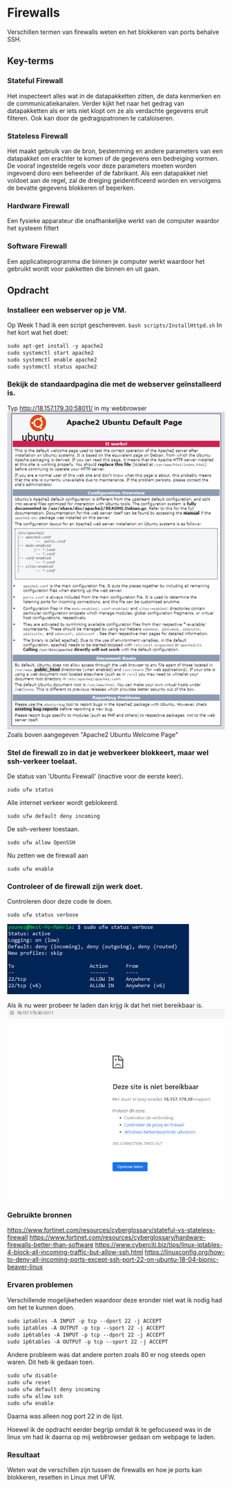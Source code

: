# Firewalls
Verschillen termen van firewalls weten en het blokkeren van ports behalve SSH.

## Key-terms

### Stateful Firewall  
Het inspecteert alles wat in de datapakketten zitten, de data kenmerken en de communicatiekanalen. Verder kijkt het naar het gedrag van datapakketten als er iets niet klopt om ze als verdachte gegevens eruit filteren. Ook kan door de gedragspatronen te cataloiseren.

### Stateless Firewall  
Het maakt gebruik van de bron, bestemming en andere parameters van een datapakket om erachter te komen of de gegevens een bedreiging vormen. De vooraf ingestelde regels voor deze parameters moeten worden ingevoerd doro een beheerder of de fabrikant. Als een datapakket niet voldoet aan de regel, zal de dreiging geidentificeerd worden en vervolgens de bevatte gegevens blokkeren of beperken.


### Hardware Firewall  
Een fysieke apparateur die onafhankelijke werkt van de computer waardor het systeem filtert


### Software Firewall  
Een applicatieprogramma die binnen je computer werkt waardoor het gebruikt wordt voor pakketten die binnen en uit gaan.


## Opdracht  

### Installeer een webserver op je VM.  
Op Week 1 had ik een script geschereven.
`bash scripts/InstallHttpd.sh`
In het kort wat het doet:
```
sudo apt-get install -y apache2
sudo systemctl start apache2
sudo systemctl enable apache2
sudo systemctl status apache2  
```

### Bekijk de standaardpagina die met de webserver geïnstalleerd is.  
Typ http://18.157.179.30:58011/ in my webbrowser
![resultaat](/00_includes/SEC-02-resultaat01.png "resultaat")  
Zoals boven aangegeven "Apache2 Ubuntu Welcome Page"

### Stel de firewall zo in dat je webverkeer blokkeert, maar wel ssh-verkeer toelaat.  

De status van 'Ubuntu Firewall' (inactive voor de eerste keer).
```
sudo ufw status
```

Alle internet verkeer wordt geblokeerd.
```
sudo ufw default deny incoming
```

De ssh-verkeer toestaan.
```
sudo ufw allow OpenSSH
```

Nu zetten we de firewall aan
```
sudo ufw enable
```

### Controleer of de firewall zijn werk doet.  
Controleren door deze code te doen.
```
sudo ufw status verbose
```
![resultaat](/00_includes/SEC-02-resultaat2.png "resultaat")

Als ik nu weer probeer te laden dan krijg ik dat het niet bereikbaar is.
![resultaat](/00_includes/SEC-02-resultaat02.png "resultaat")


### Gebruikte bronnen
https://www.fortinet.com/resources/cyberglossary/stateful-vs-stateless-firewall
https://www.fortinet.com/resources/cyberglossary/hardware-firewalls-better-than-software
https://www.cyberciti.biz/tips/linux-iptables-4-block-all-incoming-traffic-but-allow-ssh.html
https://linuxconfig.org/how-to-deny-all-incoming-ports-except-ssh-port-22-on-ubuntu-18-04-bionic-beaver-linux

### Ervaren problemen
Verschillende mogelijkeheden waardoor deze eronder niet wat ik nodig had om het te kunnen doen.
```
sudo iptables -A INPUT -p tcp --dport 22 -j ACCEPT
sudo iptables -A OUTPUT -p tcp --sport 22 -j ACCEPT
sudo ip6tables -A INPUT -p tcp --dport 22 -j ACCEPT
sudo ip6tables -A OUTPUT -p tcp --sport 22 -j ACCEPT
```
Andere probleem was dat andere porten zoals 80 er nog steeds open waren.  Dit heb ik gedaan toen.
```
sudo ufw disable
sudo ufw reset
sudo ufw default deny incoming
sudo ufw allow ssh
sudo ufw enable
```
Daarna was alleen nog port 22 in de lijst.

Hoewel ik de opdracht eerder begrijp omdat ik te gefocuseed was in de linux vm had ik daarna op mij webbrowser gedaan om webpage te laden.

### Resultaat
Weten wat de verschillen zijn tussen de firewalls en hoe je ports kan blokkeren, resetten in Linux met UFW.
